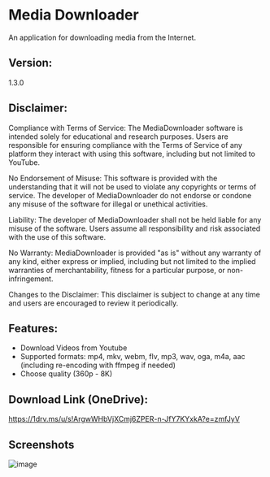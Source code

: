 # Media Downloader

An application for downloading media from the Internet.

## Version: 

1.3.0

## Disclaimer:

Compliance with Terms of Service: The MediaDownloader software is intended solely for educational and research purposes. Users are responsible for ensuring compliance with the Terms of Service of any platform they interact with using this software, including but not limited to YouTube.

No Endorsement of Misuse: This software is provided with the understanding that it will not be used to violate any copyrights or terms of service. The developer of MediaDownloader do not endorse or condone any misuse of the software for illegal or unethical activities.

Liability: The developer of MediaDownloader shall not be held liable for any misuse of the software. Users assume all responsibility and risk associated with the use of this software.

No Warranty: MediaDownloader is provided "as is" without any warranty of any kind, either express or implied, including but not limited to the implied warranties of merchantability, fitness for a particular purpose, or non-infringement.

Changes to the Disclaimer: This disclaimer is subject to change at any time and users are encouraged to review it periodically.

## Features:

- Download Videos from Youtube
- Supported formats: mp4, mkv, webm, flv, mp3, wav, oga, m4a, aac (including re-encoding with ffmpeg if needed)
- Choose quality (360p - 8K)

## Download Link (OneDrive):

https://1drv.ms/u/s!ArgwWHbVjXCmj6ZPER-n-JfY7KYxkA?e=zmfJyV

## Screenshots
![image](https://github.com/toastheo/MediaDownloader/assets/114708595/1a7dde28-7d9c-4f91-8825-18e960e99bb7)
